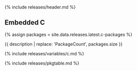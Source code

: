 {% include releases/header.md %}

## Embedded C

{% assign packages = site.data.releases.latest.c-packages %}

{{ description | replace: 'PackageCount', packages.size }}

{% include releases/variables/c.md %}

{% include releases/pkgtable.md %}
